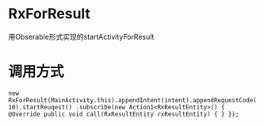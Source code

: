 # RxForResult
用Obserable形式实现的startActivityForResult

# 调用方式
`
  new RxForResult(MainActivity.this).appendIntent(intent).appendRequestCode(10).startReuqest()
	.subscribe(new Action1<RxResultEntity>() {
	@Override
	public void call(RxResultEntity rxResultEntity) {
	}
	});
`
